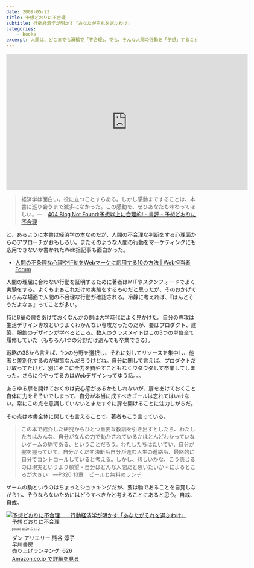 ```yaml
---
date: 2009-05-23
title: 予想どおりに不合理
subtitle: 行動経済学が明かす「あなたがそれを選ぶわけ」
categories: 
    - books
excerpt: 人間は、どこまでも滑稽で「不合理」。でも、そんな人間の行動を「予想」することができれば、長続きしなかったダイエットに成功するかもしれないし、次なる大ヒット商品を生み出せるかもしれない！…
---
```


<iframe src="https://embed-ssl.ted.com/talks/dan_ariely_asks_are_we_in_control_of_our_own_decisions.html" width="640" height="360" frameborder="0" scrolling="no" webkitAllowFullScreen mozallowfullscreen allowFullScreen></iframe>

> 経済学は面白い。役に立つことすらある。しかし感動まですることは、本書に巡り会うまで滅多になかった。この感動を、ぜひあなたも味わってほしい。―　[404 Blog Not Found:予想以上に合理的! - 書評 - 予想どおりに不合理](http://blog.livedoor.jp/dankogai/archives/51142124.html)

と、あるように本書は経済学の本なのだが、人間の不合理な判断をする心理面からのアプローチがおもしろい。またそのような人間の行動をマーケティングにも応用できないか書かれたWeb担記事も面白かった。

+ [人間の不条理な心理や行動をWebマーケに応用する10の方法 | Web担当者Forum](http://web-tan.forum.impressrd.jp/e/2009/02/04/4926)

人間の理屈に合わない行動を証明するために著者はMITやスタンフォードでよく実験をする。よくもまぁこれだけの実験をするものだと思ったが、そのおかげでいろんな場面で人間の不合理な行動が確認される。冷静に考えれば、『ほんとそうだよなぁ』ってことが多い。

特に8章の扉をあけておくなんかの例は大学時代によく見かけた。自分の専攻は生活デザイン専攻というよくわかんない専攻だったのだが、要はプロダクト、建築、服飾のデザインが学べるところ。数人のクラスメイトはこの3つの単位全て履修していた（もちろん1つの分野だけ選んでも卒業できる）。

戦略の3Sから言えば、1つの分野を選択し、それに対してリソースを集中し、他者と差別化するのが得策なんだろうけどね。自分に関して言えば、プロダクトだけ取ってたけど、別にそこに全力を費やすこともなくウダウダして卒業してしまった。さらに今やってるのはWebデザインってゆう話。。。

あらゆる扉を開けておくのは安心感があるかもしれないが、扉をあけておくこと自体に力をそそいでしまって、自分が本当に成すべきゴールは忘れてはいけない。常にこの点を意識していないとまたすぐに扉を開けることに注力しがちだ。

その点は本書全体に関しても言えることで、著者もこう言っている。

> この本で紹介した研究からひとつ重要な教訓を引き出すとしたら、わたしたちはみんな、自分がなんの力で動かされているかほとんどわかっていないゲームの駒である、ということだろう。わたしたちはたいてい、自分が舵を握っていて、自分がくだす決断も自分が進む人生の進路も、最終的に自分でコントロールしていると考える。しかし、悲しいかな、こう感じるのは現実というより願望 - 自分はどんな人間だと思いたいか - によるところが大きい　―P320 13章　ビールと無料のランチ

ゲームの駒というのはちょっとショッキングだが、要は駒であることを自覚しながらも、そうならないためにはどうすべきかと考えることにあると思う。自戒、自戒。

<div class="azlink-box"><div class="azlink-image" style="float:left"><a href="http://www.amazon.co.jp/exec/obidos/ASIN/B00K1A75N4/warikiru-22/" name="azlinklink" target="_blank"><img src="https://images-na.ssl-images-amazon.com/images/I/41aFMoc7SyL._SL160_.jpg" alt="予想どおりに不合理　　行動経済学が明かす「あなたがそれを選ぶわけ」" style="border:none" /></a></div><div class="azlink-info" style="float:left;margin-left:15px;line-height:120%"><div class="azlink-name" style="margin-bottom:10px;line-height:120%"><a href="http://www.amazon.co.jp/exec/obidos/ASIN/B00K1A75N4/warikiru-22/" name="azlinklink" target="_blank">予想どおりに不合理</a><div class="azlink-powered-date" style="font-size:7pt;margin-top:5px;font-family:verdana;line-height:120%">posted at 2015.1.12</div></div><div class="azlink-detail">ダン アリエリー,熊谷 淳子<br />早川書房<br />売り上げランキング: 626<br /></div><div class="azlink-link" style="margin-top:5px"><a href="http://www.amazon.co.jp/exec/obidos/ASIN/B00K1A75N4/warikiru-22/" target="_blank">Amazon.co.jp で詳細を見る</a></div></div><div class="azlink-footer" style="clear:left"></div></div>

